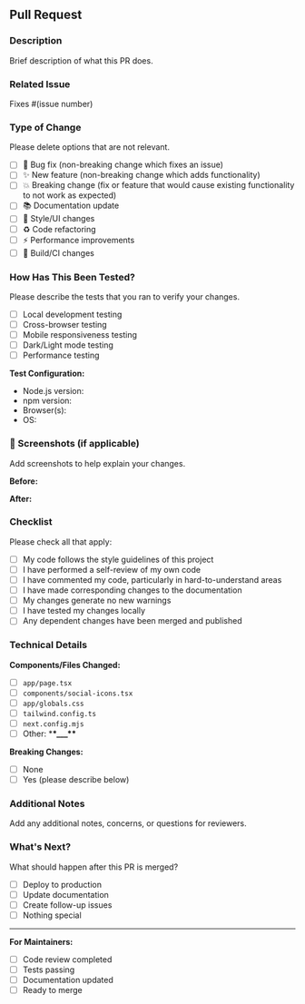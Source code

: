 ## Pull Request

### Description

Brief description of what this PR does.

### Related Issue

Fixes #(issue number)

### Type of Change

Please delete options that are not relevant.

- [ ] 🐛 Bug fix (non-breaking change which fixes an issue)
- [ ] ✨ New feature (non-breaking change which adds functionality)
- [ ] 💥 Breaking change (fix or feature that would cause existing functionality
      to not work as expected)
- [ ] 📚 Documentation update
- [ ] 🎨 Style/UI changes
- [ ] ♻️ Code refactoring
- [ ] ⚡ Performance improvements
- [ ] 🔧 Build/CI changes

### How Has This Been Tested?

Please describe the tests that you ran to verify your changes.

- [ ] Local development testing
- [ ] Cross-browser testing
- [ ] Mobile responsiveness testing
- [ ] Dark/Light mode testing
- [ ] Performance testing

**Test Configuration:**

- Node.js version:
- npm version:
- Browser(s):
- OS:

### 📸 Screenshots (if applicable)

Add screenshots to help explain your changes.

**Before:**

<!-- Add before screenshot -->

**After:**

<!-- Add after screenshot -->

### Checklist

Please check all that apply:

- [ ] My code follows the style guidelines of this project
- [ ] I have performed a self-review of my own code
- [ ] I have commented my code, particularly in hard-to-understand areas
- [ ] I have made corresponding changes to the documentation
- [ ] My changes generate no new warnings
- [ ] I have tested my changes locally
- [ ] Any dependent changes have been merged and published

### Technical Details

**Components/Files Changed:**

- [ ] `app/page.tsx`
- [ ] `components/social-icons.tsx`
- [ ] `app/globals.css`
- [ ] `tailwind.config.ts`
- [ ] `next.config.mjs`
- [ ] Other: \***\*\_\_\_\*\***

**Breaking Changes:**

- [ ] None
- [ ] Yes (please describe below)

### Additional Notes

Add any additional notes, concerns, or questions for reviewers.

### What's Next?

What should happen after this PR is merged?

- [ ] Deploy to production
- [ ] Update documentation
- [ ] Create follow-up issues
- [ ] Nothing special

---

**For Maintainers:**

- [ ] Code review completed
- [ ] Tests passing
- [ ] Documentation updated
- [ ] Ready to merge
